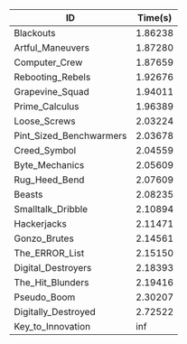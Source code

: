 |ID|Time(s)|
|-|-|
|Blackouts|1.86238|
|Artful_Maneuvers|1.87280|
|Computer_Crew|1.87659|
|Rebooting_Rebels|1.92676|
|Grapevine_Squad|1.94011|
|Prime_Calculus|1.96389|
|Loose_Screws|2.03224|
|Pint_Sized_Benchwarmers|2.03678|
|Creed_Symbol|2.04559|
|Byte_Mechanics|2.05609|
|Rug_Heed_Bend|2.07609|
|Beasts|2.08235|
|Smalltalk_Dribble|2.10894|
|Hackerjacks|2.11471|
|Gonzo_Brutes|2.14561|
|The_ERROR_List|2.15150|
|Digital_Destroyers|2.18393|
|The_Hit_Blunders|2.19416|
|Pseudo_Boom|2.30207|
|Digitally_Destroyed|2.72522|
|Key_to_Innovation|inf|
